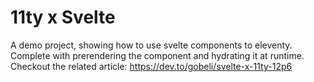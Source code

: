 # 11ty x Svelte
A demo project, showing how to use svelte components to eleventy. 
Complete with prerendering the component and hydrating it at runtime. 
Checkout the related article: https://dev.to/gobeli/svelte-x-11ty-12p6